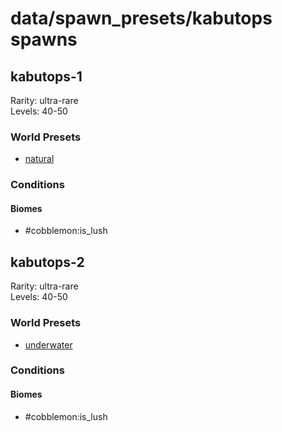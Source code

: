 # data/spawn_presets/kabutops spawns  
  
## kabutops-1  
Rarity: ultra-rare  
Levels: 40-50  
  
### World Presets  
* [natural](/data/world_presets/natural.md)  
  
### Conditions  
  
#### Biomes  
  * #cobblemon:is_lush
  
  
## kabutops-2  
Rarity: ultra-rare  
Levels: 40-50  
  
### World Presets  
* [underwater](/data/world_presets/underwater.md)  
  
### Conditions  
  
#### Biomes  
  * #cobblemon:is_lush
  
